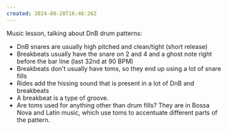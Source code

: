 ```yaml
---
created: 2024-08-28T16:46:26Z
---
```


Music lesson, talking about DnB drum patterns:
- DnB snares are usually high pitched and clean/tight (short release)
- Breakbeats usually have the snare on 2 and 4 and a ghost note right before the bar line (last 32nd at 90 BPM)
- Breakbeats don't usually have toms, so they end up using a lot of snare fills
- Rides add the hissing sound that is present in a lot of DnB and breakbeats
- A breakbeat is a type of groove.
- Are toms used for anything other than drum fills? They are in Bossa Nova and Latin music, which use toms to accentuate different parts of the pattern.
